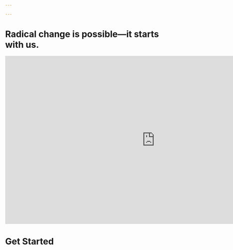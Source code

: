 ```yaml
---

---
```

# Radical change is possible—it starts with us.

<iframe width="960" height="540" src="https://www.youtube.com/embed/L6NHsudeMtA?si=Z0THvatqh6Q9LHDC?autoplay=1&mute=1" frameborder="0"  title="YouTube video player" frameborder="0" allow="accelerometer; autoplay; clipboard-write; encrypted-media; gyroscope; loop; picture-in-picture; web-share" allowfullscreen></iframe>

# Get Started